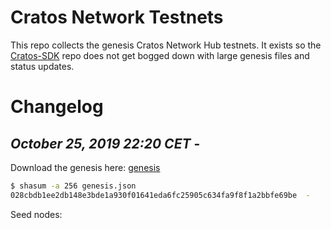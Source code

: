 # Cratos Network Testnets

This repo collects the genesis Cratos Network Hub testnets. It exists so the [Cratos-SDK](https://github.com/cratos-network/cratos-sdk)
repo does not get bogged down with large genesis files and status updates.

# Changelog

## *October 25, 2019 22:20 CET* - 

Download the genesis here: [genesis](https://raw.githubusercontent.com/cratos-network/testnets/master/cratos-testnet-alpha/genesis.json)

```bash
$ shasum -a 256 genesis.json
028cbdb1ee2db148e3bde1a930f01641eda6fc25905c634fa9f8f1a2bbfe69be  -
```

Seed nodes:
```
```
